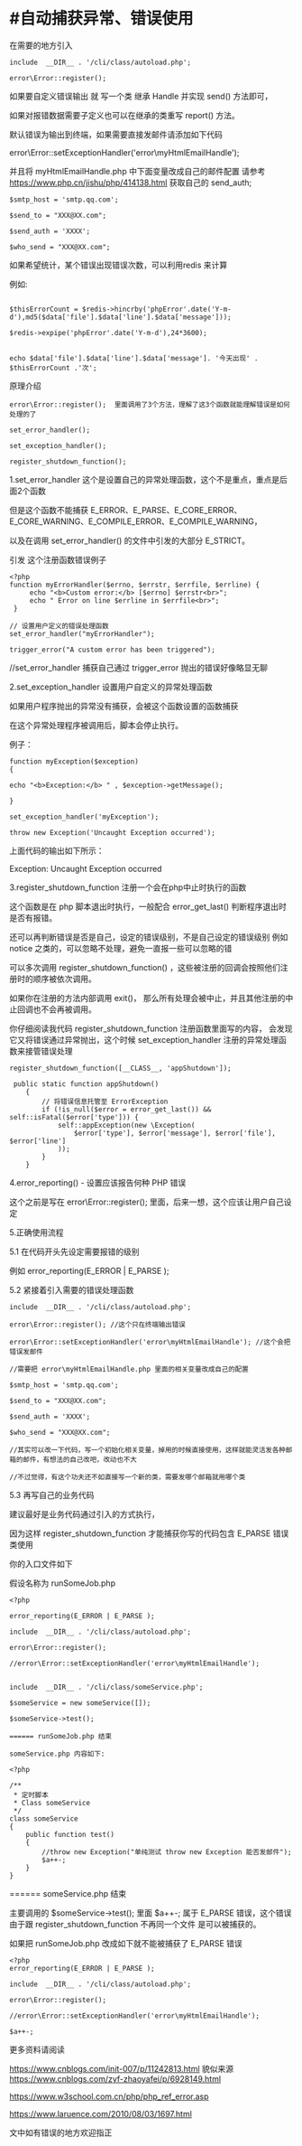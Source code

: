#自动捕获异常、错误使用
=================

在需要的地方引入  

```
include  __DIR__ . '/cli/class/autoload.php';  

error\Error::register();   
```


如果要自定义错误输出 就 写一个类 继承 Handle 并实现 send() 方法即可，

如果对报错数据需要子定义也可以在继承的类重写 report() 方法。  

默认错误为输出到终端，如果需要直接发邮件请添加如下代码  

error\Error::setExceptionHandler('error\myHtmlEmailHandle');  

并且将 myHtmlEmailHandle.php 中下面变量改成自己的邮件配置 请参考 https://www.php.cn/jishu/php/414138.html 获取自己的 send_auth;

```
$smtp_host = 'smtp.qq.com';  

$send_to = "XXX@XX.com";   

$send_auth = 'XXXX';    

$who_send = "XXX@XX.com";  

```


如果希望统计，某个错误出现错误次数，可以利用redis 来计算  

例如: 

```

$thisErrorCount = $redis->hincrby('phpError'.date('Y-m-d'),md5($data['file'].$data['line'].$data['message']));  

$redis->expipe('phpError'.date('Y-m-d'),24*3600);  


echo $data['file'].$data['line'].$data['message']. '今天出现' . $thisErrorCount .'次';  

```



原理介绍  


```
error\Error::register();  里面调用了3个方法，理解了这3个函数就能理解错误是如何处理的了  

set_error_handler();

set_exception_handler();

register_shutdown_function();
```



1.set_error_handler 这个是设置自己的异常处理函数，这个不是重点，重点是后面2个函数

但是这个函数不能捕获 E_ERROR、E_PARSE、E_CORE_ERROR、E_CORE_WARNING、E_COMPILE_ERROR、E_COMPILE_WARNING，

以及在调用 set_error_handler() 的文件中引发的大部分 E_STRICT。

引发 这个注册函数错误例子

```
<?php  
function myErrorHandler($errno, $errstr, $errfile, $errline) {  
     echo "<b>Custom error:</b> [$errno] $errstr<br>";  
     echo " Error on line $errline in $errfile<br>";  
 }  
  
// 设置用户定义的错误处理函数  
set_error_handler("myErrorHandler");  

trigger_error("A custom error has been triggered");  
```



//set_error_handler 捕获自己通过 trigger_error 抛出的错误好像略显无聊  

2.set_exception_handler 设置用户自定义的异常处理函数

如果用户程序抛出的异常没有捕获，会被这个函数设置的函数捕获

在这个异常处理程序被调用后，脚本会停止执行。

例子：

```
function myException($exception)
{

echo "<b>Exception:</b> " , $exception->getMessage();

}

set_exception_handler('myException');

throw new Exception('Uncaught Exception occurred');

```



上面代码的输出如下所示：

Exception: Uncaught Exception occurred



3.register_shutdown_function 注册一个会在php中止时执行的函数

这个函数是在 php 脚本退出时执行，一般配合 error_get_last() 判断程序退出时是否有报错。

还可以再判断错误是否是自己，设定的错误级别，不是自己设定的错误级别 例如 notice 之类的，可以忽略不处理，避免一直报一些可以忽略的错

可以多次调用 register_shutdown_function() ，这些被注册的回调会按照他们注册时的顺序被依次调用。 

如果你在注册的方法内部调用 exit()， 那么所有处理会被中止，并且其他注册的中止回调也不会再被调用。


你仔细阅读我代码 register_shutdown_function 注册函数里面写的内容，
会发现它又将错误通过异常抛出，这个时候 set_exception_handler 注册的异常处理函数来接管错误处理

```
register_shutdown_function([__CLASS__, 'appShutdown']);

 public static function appShutdown()
    {   
        // 将错误信息托管至 ErrorException
        if (!is_null($error = error_get_last()) && self::isFatal($error['type'])) {
            self::appException(new \Exception(
                $error['type'], $error['message'], $error['file'], $error['line']
            ));
        }
    }
```




4.error_reporting() - 设置应该报告何种 PHP 错误

这个之前是写在 error\Error::register(); 里面，后来一想，这个应该让用户自己设定


5.正确使用流程

5.1 在代码开头先设定需要报错的级别 

例如 error_reporting(E_ERROR | E_PARSE );


5.2 紧接着引入需要的错误处理函数

```
include  __DIR__ . '/cli/class/autoload.php';

error\Error::register(); //这个只在终端输出错误

error\Error::setExceptionHandler('error\myHtmlEmailHandle'); //这个会把错误发邮件

//需要把 error\myHtmlEmailHandle.php 里面的相关变量改成自己的配置

$smtp_host = 'smtp.qq.com';

$send_to = "XXX@XX.com";

$send_auth = 'XXXX';

$who_send = "XXX@XX.com";

//其实可以改一下代码，写一个初始化相关变量，掉用的时候直接使用，这样就能灵活发各种邮箱的邮件，有想法的自己改吧，改动也不大

//不过觉得，有这个功夫还不如直接写一个新的类，需要发哪个邮箱就用哪个类
```





5.3 再写自己的业务代码

建议最好是业务代码通过引入的方式执行，

因为这样 register_shutdown_function 才能捕获你写的代码包含 E_PARSE 错误类使用

你的入口文件如下

假设名称为 runSomeJob.php

```
<?php

error_reporting(E_ERROR | E_PARSE );

include  __DIR__ . '/cli/class/autoload.php';

error\Error::register(); 

//error\Error::setExceptionHandler('error\myHtmlEmailHandle');


include  __DIR__ . '/cli/class/someService.php';

$someService = new someService([]);

$someService->test();

====== runSomeJob.php 结束

someService.php 内容如下:

```



```
<?php

/**
 * 定时脚本
 * Class someService
 */
class someService
{
	public function test()
    {
        //throw new Exception("单纯测试 throw new Exception 能否发邮件");
        $a++-;
    }
}

```


====== someService.php 结束


主要调用的 $someService->test(); 里面 $a++-; 属于 E_PARSE 错误，这个错误由于跟 register_shutdown_function 不再同一个文件 是可以被捕获的。

如果把 runSomeJob.php 改成如下就不能被捕获了 E_PARSE 错误

```
<?php
error_reporting(E_ERROR | E_PARSE );

include  __DIR__ . '/cli/class/autoload.php';

error\Error::register(); 

//error\Error::setExceptionHandler('error\myHtmlEmailHandle');

$a++-;
```


更多资料请阅读

https://www.cnblogs.com/init-007/p/11242813.html 貌似来源 https://www.cnblogs.com/zyf-zhaoyafei/p/6928149.html

https://www.w3school.com.cn/php/php_ref_error.asp

https://www.laruence.com/2010/08/03/1697.html


文中如有错误的地方欢迎指正






